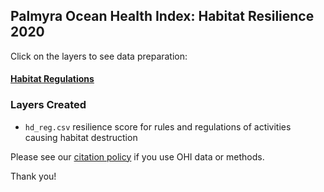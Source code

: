 ## Palmyra Ocean Health Index: Habitat Resilience 2020

Click on the layers to see data preparation:  

#### [Habitat Regulations](https://ohi-4site.github.io/pal-prep/prep/resilience/ecological/hd/v2020/hd_regulations.html)

### Layers Created

- `hd_reg.csv`   resilience score for rules and regulations of activities causing habitat destruction    


Please see our [citation policy](http://ohi-science.org/citation-policy/) if you use OHI data or methods.

Thank you!